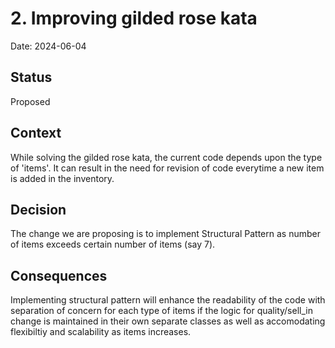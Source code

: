 # 2. Improving gilded rose kata

Date: 2024-06-04

## Status

Proposed

## Context

While solving the gilded rose kata, the current code depends upon the type of 'items'. It can result in the need for revision of code everytime a new item is added in the inventory.

## Decision

The change we are proposing is to implement Structural Pattern as number of items exceeds certain number of items (say 7).

## Consequences

Implementing structural pattern will enhance the readability of the code with separation of concern for each type of items if the logic for quality/sell_in change is maintained in their own separate classes as well as accomodating flexibiltiy and scalability as items increases. 